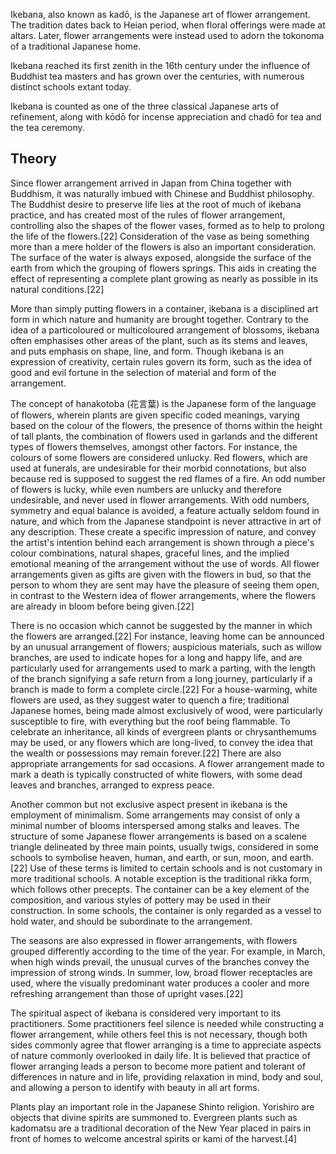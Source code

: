 Ikebana, also known as kadō, is the Japanese art of flower arrangement. The tradition dates back to Heian period, when floral offerings were made at altars. Later, flower arrangements were instead used to adorn the tokonoma of a traditional Japanese home.

Ikebana reached its first zenith in the 16th century under the influence of Buddhist tea masters and has grown over the centuries, with numerous distinct schools extant today.

Ikebana is counted as one of the three classical Japanese arts of refinement, along with kōdō for incense appreciation and chadō for tea and the tea ceremony.

## Theory

Since flower arrangement arrived in Japan from China together with Buddhism, it was naturally imbued with Chinese and Buddhist philosophy. The Buddhist desire to preserve life lies at the root of much of ikebana practice, and has created most of the rules of flower arrangement, controlling also the shapes of the flower vases, formed as to help to prolong the life of the flowers.[22] Consideration of the vase as being something more than a mere holder of the flowers is also an important consideration. The surface of the water is always exposed, alongside the surface of the earth from which the grouping of flowers springs. This aids in creating the effect of representing a complete plant growing as nearly as possible in its natural conditions.[22]

More than simply putting flowers in a container, ikebana is a disciplined art form in which nature and humanity are brought together. Contrary to the idea of a particoloured or multicoloured arrangement of blossoms, ikebana often emphasises other areas of the plant, such as its stems and leaves, and puts emphasis on shape, line, and form. Though ikebana is an expression of creativity, certain rules govern its form, such as the idea of good and evil fortune in the selection of material and form of the arrangement.

The concept of hanakotoba (花言葉) is the Japanese form of the language of flowers, wherein plants are given specific coded meanings, varying based on the colour of the flowers, the presence of thorns within the height of tall plants, the combination of flowers used in garlands and the different types of flowers themselves, amongst other factors. For instance, the colours of some flowers are considered unlucky. Red flowers, which are used at funerals, are undesirable for their morbid connotations, but also because red is supposed to suggest the red flames of a fire. An odd number of flowers is lucky, while even numbers are unlucky and therefore undesirable, and never used in flower arrangements. With odd numbers, symmetry and equal balance is avoided, a feature actually seldom found in nature, and which from the Japanese standpoint is never attractive in art of any description. These create a specific impression of nature, and convey the artist's intention behind each arrangement is shown through a piece's colour combinations, natural shapes, graceful lines, and the implied emotional meaning of the arrangement without the use of words. All flower arrangements given as gifts are given with the flowers in bud, so that the person to whom they are sent may have the pleasure of seeing them open, in contrast to the Western idea of flower arrangements, where the flowers are already in bloom before being given.[22]

There is no occasion which cannot be suggested by the manner in which the flowers are arranged.[22] For instance, leaving home can be announced by an unusual arrangement of flowers; auspicious materials, such as willow branches, are used to indicate hopes for a long and happy life, and are particularly used for arrangements used to mark a parting, with the length of the branch signifying a safe return from a long journey, particularly if a branch is made to form a complete circle.[22] For a house-warming, white flowers are used, as they suggest water to quench a fire; traditional Japanese homes, being made almost exclusively of wood, were particularly susceptible to fire, with everything but the roof being flammable. To celebrate an inheritance, all kinds of evergreen plants or chrysanthemums may be used, or any flowers which are long-lived, to convey the idea that the wealth or possessions may remain forever.[22] There are also appropriate arrangements for sad occasions. A flower arrangement made to mark a death is typically constructed of white flowers, with some dead leaves and branches, arranged to express peace.

Another common but not exclusive aspect present in ikebana is the employment of minimalism. Some arrangements may consist of only a minimal number of blooms interspersed among stalks and leaves. The structure of some Japanese flower arrangements is based on a scalene triangle delineated by three main points, usually twigs, considered in some schools to symbolise heaven, human, and earth, or sun, moon, and earth.[22] Use of these terms is limited to certain schools and is not customary in more traditional schools. A notable exception is the traditional rikka form, which follows other precepts. The container can be a key element of the composition, and various styles of pottery may be used in their construction. In some schools, the container is only regarded as a vessel to hold water, and should be subordinate to the arrangement.

The seasons are also expressed in flower arrangements, with flowers grouped differently according to the time of the year. For example, in March, when high winds prevail, the unusual curves of the branches convey the impression of strong winds. In summer, low, broad flower receptacles are used, where the visually predominant water produces a cooler and more refreshing arrangement than those of upright vases.[22]

The spiritual aspect of ikebana is considered very important to its practitioners. Some practitioners feel silence is needed while constructing a flower arrangement, while others feel this is not necessary, though both sides commonly agree that flower arranging is a time to appreciate aspects of nature commonly overlooked in daily life. It is believed that practice of flower arranging leads a person to become more patient and tolerant of differences in nature and in life, providing relaxation in mind, body and soul, and allowing a person to identify with beauty in all art forms.

Plants play an important role in the Japanese Shinto religion. Yorishiro are objects that divine spirits are summoned to. Evergreen plants such as kadomatsu are a traditional decoration of the New Year placed in pairs in front of homes to welcome ancestral spirits or kami of the harvest.[4]
